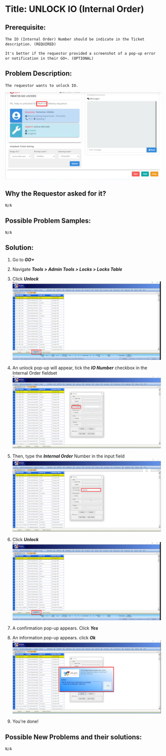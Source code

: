 # Title: UNLOCK IO (Internal Order)
## Prerequisite:
```
The IO (Internal Order) Number should be indicate in the Ticket description. (REQUIRED)
```

```
It's better if the requestor provided a screenshot of a pop-up error or notification in their GO+. (OPTIONAL)
```

## Problem Description:
```
The requestor wants to unlock IO.
```

![sample image](images/1.png)

## Why the Requestor asked for it?
```
N/A
```

## Possible Problem Samples:
```
N/A
```

## Solution:

1. Go to ***GO+***

2. Navigate ***Tools > Admin Tools > Locks > Locks Table***

3. Click ***Unlock***
![sample image](images/6.png)

4. An unlock pop-up will appear, tick the ***IO Number*** checkbox in the Internal Order fieldset
![sample image](images/2.png)

5. Then, type the ***Internal Order*** Number in the input field
![sample image](images/3.png)

6. Click ***Unlock***
![sample image](images/6.png)

7. A confirmation pop-up appears. Click ***Yes***

8. An information pop-up appears. click ***Ok***
![sample image](images/5.png)

9. You're done!


## Possible New Problems and their solutions:
```
N/A
```

